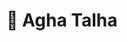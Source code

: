 # 💎 Agha Talha

<!--
**Talha00Abbas/Talha00Abbas** is a ✨ _special_ ✨ repository because its `README.md` (this file) appears on your GitHub profile.

Here are some ideas to get you started:
-->




